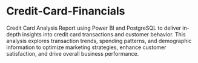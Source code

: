 # Credit-Card-Financials
Credit Card Analysis Report using Power BI and PostgreSQL to deliver in-depth insights into credit card transactions and customer behavior. This analysis explores transaction trends, spending patterns, and demographic information to optimize marketing strategies, enhance customer satisfaction, and drive overall business performance.
